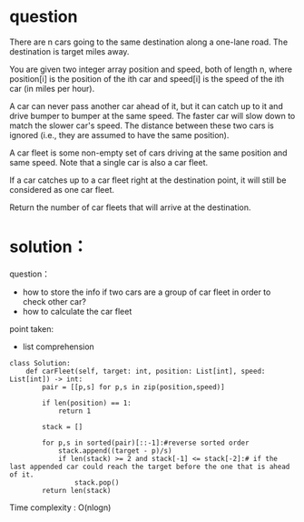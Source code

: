 # question
There are n cars going to the same destination along a one-lane road. The destination is target miles away.

You are given two integer array position and speed, both of length n, where position[i] is the position of the ith car and speed[i] is the speed of the ith car (in miles per hour).

A car can never pass another car ahead of it, but it can catch up to it and drive bumper to bumper at the same speed. The faster car will slow down to match the slower car's speed. The distance between these two cars is ignored (i.e., they are assumed to have the same position).

A car fleet is some non-empty set of cars driving at the same position and same speed. Note that a single car is also a car fleet.

If a car catches up to a car fleet right at the destination point, it will still be considered as one car fleet.

Return the number of car fleets that will arrive at the destination.

# solution：
question：
- how to store the info if two cars are a group of car fleet in order to check other car?
- how to calculate the car fleet

point taken:
- list comprehension

```
class Solution:
    def carFleet(self, target: int, position: List[int], speed: List[int]) -> int:
        pair = [[p,s] for p,s in zip(position,speed)]

        if len(position) == 1:
            return 1

        stack = []

        for p,s in sorted(pair)[::-1]:#reverse sorted order
            stack.append((target - p)/s)
            if len(stack) >= 2 and stack[-1] <= stack[-2]:# if the last appended car could reach the target before the one that is ahead of it. 
                stack.pop()
        return len(stack)
```
Time complexity : O(nlogn)

